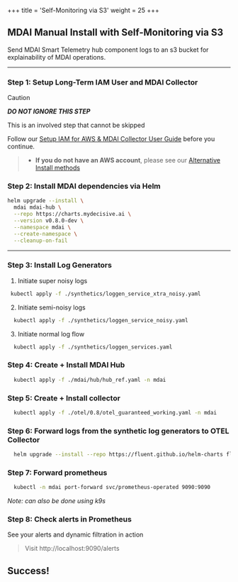 +++
title = 'Self-Monitoring via S3'
weight = 25
+++

## MDAI Manual Install with Self-Monitoring via S3

Send MDAI Smart Telemetry hub component logs to an s3 bucket for explainability of MDAI operations.

---

### Step 1: Setup Long-Term IAM User and MDAI Collector

>[!CAUTION]
>
>***DO NOT IGNORE THIS STEP***
>
>This is an involved step that cannot be skipped

Follow our [Setup IAM for AWS & MDAI Collector User Guide](setup_iam_longterm_user_s3) before you continue.

> * **If you do not have an AWS account**, please see our [Alternative Install methods](without-self-monitoring)

### Step 2: Install MDAI dependencies via Helm

```sh
helm upgrade --install \
  mdai mdai-hub \
  --repo https://charts.mydecisive.ai \
  --version v0.8.0-dev \
  --namespace mdai \
  --create-namespace \
  --cleanup-on-fail
```
---

### Step 3: Install Log Generators

1. Initiate super noisy logs
```sh
 kubectl apply -f ./synthetics/loggen_service_xtra_noisy.yaml
```

2. Initiate semi-noisy logs
```sh
  kubectl apply -f ./synthetics/loggen_service_noisy.yaml
```

3. Initiate normal log flow
```sh
  kubectl apply -f ./synthetics/loggen_services.yaml
```

### Step 4: Create + Install MDAI Hub
```sh
  kubectl apply -f ./mdai/hub/hub_ref.yaml -n mdai
```

### Step 5: Create + Install collector
```sh
  kubectl apply -f ./otel/0.8/otel_guaranteed_working.yaml -n mdai
```

### Step 6: Forward logs from the synthetic log generators to OTEL Collector
```sh
  helm upgrade --install --repo https://fluent.github.io/helm-charts fluent fluentd -f ./synthetics/loggen_fluent_config.yaml
```

### Step 7: Forward prometheus

```sh
  kubectl -n mdai port-forward svc/prometheus-operated 9090:9090
```
*Note: can also be done using k9s*

### Step 8: Check alerts in Prometheus

See your alerts and dynamic filtration in action

> Visit http://localhost:9090/alerts

## Success!
